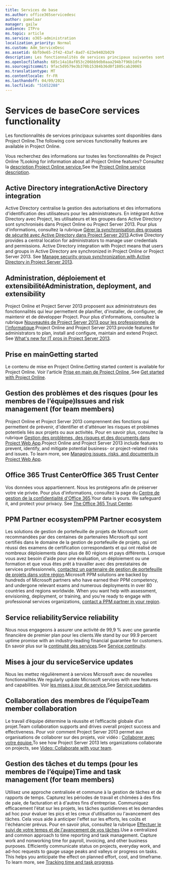 ```yaml
---
title: Services de base
ms.author: office365servicedesc
author: pamelaar
manager: gailw
audience: ITPro
ms.topic: article
ms.service: o365-administration
localization_priority: Normal
ms.custom: Adm_ServiceDesc
ms.assetid: 6bfb9e65-2f42-43af-8ad7-623e9402b029
description: Les fonctionnalités de services principaux suivantes sont disponibles dans Project Online.
ms.openlocfilehash: 685c14a18af853c206bb9db0aaa294b7f96b1dfe
ms.sourcegitcommit: 9fac5d9579e3b370b15384b36d0f1805cab20065
ms.translationtype: MT
ms.contentlocale: fr-FR
ms.lasthandoff: 04/09/2021
ms.locfileid: "51652288"
---
```

# <a name="core-services-functionality"></a><span data-ttu-id="1e3d3-103">Services de base</span><span class="sxs-lookup"><span data-stu-id="1e3d3-103">Core services functionality</span></span>

<span data-ttu-id="1e3d3-104">Les fonctionnalités de services principaux suivantes sont disponibles dans Project Online.</span><span class="sxs-lookup"><span data-stu-id="1e3d3-104">The following core services functionality features are available in Project Online.</span></span>
  
<span data-ttu-id="1e3d3-105">Vous recherchez des informations sur toutes les fonctionnalités de Project Online ?</span><span class="sxs-lookup"><span data-stu-id="1e3d3-105">Looking for information about all Project Online features?</span></span> <span data-ttu-id="1e3d3-106">Consultez la [description Project Online service.](project-online-service-description.md)</span><span class="sxs-lookup"><span data-stu-id="1e3d3-106">See the [Project Online service description](project-online-service-description.md).</span></span>
  
## <a name="active-directory-integration"></a><span data-ttu-id="1e3d3-107">Active Directory integration</span><span class="sxs-lookup"><span data-stu-id="1e3d3-107">Active Directory integration</span></span>

<span data-ttu-id="1e3d3-p102">Active Directory centralise la gestion des autorisations et des informations d'identification des utilisateurs pour les administrateurs. En intégrant Active Directory avec Project, les utilisateurs et les groupes dans Active Directory sont synchronisés dans Project Online ou Project Server 2013. Pour plus d'informations, consultez la rubrique [Gérer la synchronisation des groupes de sécurité avec Active Directory dans Project Server 2013](/project/manage-security-group-synchronization-with-active-directory-in-project-server).</span><span class="sxs-lookup"><span data-stu-id="1e3d3-p102">Active Directory provides a central location for administrators to manage user credentials and permissions. Active Directory integration with Project means that users and groups in Active Directory are synchronized in Project Online or Project Server 2013. See [Manage security group synchronization with Active Directory in Project Server 2013](/project/manage-security-group-synchronization-with-active-directory-in-project-server).</span></span>
  
## <a name="administration-deployment-and-extensibility"></a><span data-ttu-id="1e3d3-111">Administration, déploiement et extensibilité</span><span class="sxs-lookup"><span data-stu-id="1e3d3-111">Administration, deployment, and extensibility</span></span>

<span data-ttu-id="1e3d3-p103">Project Online et Project Server 2013 proposent aux administrateurs des fonctionnalités qui leur permettent de planifier, d'installer, de configurer, de maintenir et de développer Project. Pour plus d'informations, consultez la rubrique [Nouveautés de Project Server 2013 pour les professionnels de l'informatique](/project/what-s-new-for-it-pros-in-project-server-2016).</span><span class="sxs-lookup"><span data-stu-id="1e3d3-p103">Project Online and Project Server 2013 provide features for administrators to plan, install and configure, maintain and extend Project. See [What's new for IT pros in Project Server 2013](/project/what-s-new-for-it-pros-in-project-server-2016).</span></span>
  
## <a name="getting-started"></a><span data-ttu-id="1e3d3-114">Prise en main</span><span class="sxs-lookup"><span data-stu-id="1e3d3-114">Getting started</span></span>

<span data-ttu-id="1e3d3-115">Le contenu de mise en Project Online.</span><span class="sxs-lookup"><span data-stu-id="1e3d3-115">Getting started content is available for Project Online.</span></span> <span data-ttu-id="1e3d3-116">Voir l'article [Prise en main de Project Online ](https://support.office.com/article/E3E5F64F-ADA5-4F9D-A578-130B2D4E5F11).</span><span class="sxs-lookup"><span data-stu-id="1e3d3-116">See [Get started with Project Online](https://support.office.com/article/E3E5F64F-ADA5-4F9D-A578-130B2D4E5F11).</span></span>
  
## <a name="issues-and-risk-management-for-team-members"></a><span data-ttu-id="1e3d3-117">Gestion des problèmes et des risques (pour les membres de l’équipe)</span><span class="sxs-lookup"><span data-stu-id="1e3d3-117">Issues and risk management (for team members)</span></span>

<span data-ttu-id="1e3d3-p105">Project Online et Project Server 2013 comprennent des fonctions qui permettent de prévenir, d'identifier et d'atténuer les risques et problèmes potentiels liés aux projets ou aux activités. Pour en savoir plus, consultez la rubrique [Gestion des problèmes, des risques et des documents dans Project Web App](/previous-versions/office/project-server-2010/hh767484(v=office.14)).</span><span class="sxs-lookup"><span data-stu-id="1e3d3-p105">Project Online and Project Server 2013 include features to prevent, identify, and mitigate potential business- or project-related risks and issues. To learn more, see [Managing issues, risks, and documents in Project Web App](/previous-versions/office/project-server-2010/hh767484(v=office.14)).</span></span>
  
## <a name="office-365-trust-center"></a><span data-ttu-id="1e3d3-120">Office 365 Trust Center</span><span class="sxs-lookup"><span data-stu-id="1e3d3-120">Office 365 Trust Center</span></span>

<span data-ttu-id="1e3d3-p106">Vos données vous appartiennent. Nous les protégeons afin de préserver votre vie privée. Pour plus d'informations, consultez la page du [Centre de gestion de la confidentialité d'Office 365](https://go.microsoft.com/fwlink/?LinkId=402637).</span><span class="sxs-lookup"><span data-stu-id="1e3d3-p106">Your data is yours. We safeguard it, and protect your privacy. See [The Office 365 Trust Center](https://go.microsoft.com/fwlink/?LinkId=402637).</span></span>
  
## <a name="ppm-partner-ecosystem"></a><span data-ttu-id="1e3d3-124">PPM Partner ecosystem</span><span class="sxs-lookup"><span data-stu-id="1e3d3-124">PPM Partner ecosystem</span></span>

<span data-ttu-id="1e3d3-p107">Les solutions de gestion de portefeuille de projets de Microsoft sont recommandées par des centaines de partenaires Microsoft qui sont certifiés dans le domaine de la gestion de portefeuille de projets, qui ont réussi des examens de certification correspondants et qui ont réalisé de nombreux déploiements dans plus de 80 régions et pays différents. Lorsque vous avez besoin d'aide pour une évaluation, un déploiement ou une formation et que vous êtes prêt à travailler avec des prestataires de services professionnels, [contactez un partenaire de gestion de portefeuille de projets dans votre région](https://go.microsoft.com/fwlink/p/?LinkId=272646).</span><span class="sxs-lookup"><span data-stu-id="1e3d3-p107">Microsoft PPM solutions are backed by hundreds of Microsoft partners who have earned their PPM competency, and undergone relevant exams and numerous deployments in over 80 countries and regions worldwide. When you want help with assessment, envisioning, deployment, or training, and you're ready to engage with professional services organizations, [contact a PPM partner in your region](https://go.microsoft.com/fwlink/p/?LinkId=272646).</span></span>
  
## <a name="service-reliability"></a><span data-ttu-id="1e3d3-127">Service reliability</span><span class="sxs-lookup"><span data-stu-id="1e3d3-127">Service reliability</span></span>

<span data-ttu-id="1e3d3-128">Nous nous engageons à assurer une activité de 99,9 % avec une garantie financière de premier plan pour les clients.</span><span class="sxs-lookup"><span data-stu-id="1e3d3-128">We stand by our 99.9 percent uptime promise with an industry-leading financial guarantee for customers.</span></span> <span data-ttu-id="1e3d3-129">En savoir plus sur la [continuité des services](https://go.microsoft.com/fwlink/?LinkId=402653).</span><span class="sxs-lookup"><span data-stu-id="1e3d3-129">See [Service continuity](https://go.microsoft.com/fwlink/?LinkId=402653).</span></span>
  
## <a name="service-updates"></a><span data-ttu-id="1e3d3-130">Mises à jour du service</span><span class="sxs-lookup"><span data-stu-id="1e3d3-130">Service updates</span></span>

<span data-ttu-id="1e3d3-131">Nous les mettez régulièrement à services Microsoft avec de nouvelles fonctionnalités.</span><span class="sxs-lookup"><span data-stu-id="1e3d3-131">We regularly update Microsoft services with new features and capabilities.</span></span> <span data-ttu-id="1e3d3-132">Voir [les mises à jour de service.](../office-365-platform-service-description/service-updates.md)</span><span class="sxs-lookup"><span data-stu-id="1e3d3-132">See [Service updates](../office-365-platform-service-description/service-updates.md).</span></span>
  
## <a name="team-member-collaboration"></a><span data-ttu-id="1e3d3-133">Collaboration des membres de l’équipe</span><span class="sxs-lookup"><span data-stu-id="1e3d3-133">Team member collaboration</span></span>

<span data-ttu-id="1e3d3-134">Le travail d’équipe détermine la réussite et l’efficacité globale d’un projet.</span><span class="sxs-lookup"><span data-stu-id="1e3d3-134">Team collaboration supports and drives overall project success and effectiveness.</span></span> <span data-ttu-id="1e3d3-135">Pour voir comment Project Server 2013 permet aux organisations de collaborer sur des projets, voir vidéo : [Collaborer avec votre équipe.](https://go.microsoft.com/fwlink/?LinkId=402628)</span><span class="sxs-lookup"><span data-stu-id="1e3d3-135">To see how Project Server 2013 lets organizations collaborate on projects, see [Video: Collaborate with your team](https://go.microsoft.com/fwlink/?LinkId=402628).</span></span>
  
## <a name="time-and-task-management-for-team-members"></a><span data-ttu-id="1e3d3-136">Gestion des tâches et du temps (pour les membres de l’équipe)</span><span class="sxs-lookup"><span data-stu-id="1e3d3-136">Time and task management (for team members)</span></span>

<span data-ttu-id="1e3d3-p111">Utilisez une approche centralisée et commune à la gestion de tâches et de rapports de temps. Capturez les périodes de travail et chômées à des fins de paie, de facturation et à d'autres fins d'entreprise. Communiquez efficacement l'état sur les projets, les tâches quotidiennes et les demandes ad hoc pour évaluer les pics et les creux d'utilisation ou l'avancement des tâches. Cela vous aide à anticiper l'effet sur les efforts, les coûts et l'échéancier prévus. Pour en savoir plus, consultez la rubrique [Effectuer le suivi de votre temps et de l'avancement de vos tâches](https://go.microsoft.com/fwlink/p/?LinkId=271321).</span><span class="sxs-lookup"><span data-stu-id="1e3d3-p111">Use a centralized and common approach to time reporting and task management. Capture work and nonworking time for payroll, invoicing, and other business purposes. Efficiently communicate status on projects, everyday work, and ad-hoc requests to gauge usage peaks and valleys or progress on tasks. This helps you anticipate the effect on planned effort, cost, and timeframe. To learn more, see [Tracking time and task progress](https://go.microsoft.com/fwlink/p/?LinkId=271321).</span></span>
